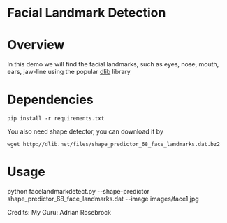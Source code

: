 # Facial Landmark Detection 

# Overview
In this demo we will find the facial landmarks, such as eyes, nose, mouth, ears, jaw-line using the popular [dlib](http://dlib.net/) library

# Dependencies
```pip install -r requirements.txt```

You also need shape detector, you can download it by 
```
wget http://dlib.net/files/shape_predictor_68_face_landmarks.dat.bz2
```
# Usage
 python facelandmarkdetect.py --shape-predictor shape_predictor_68_face_landmarks.dat --image images/face1.jpg








Credits: My Guru: Adrian Rosebrock 
